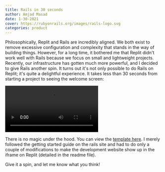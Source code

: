 ```yaml
---
title: Rails in 30 seconds
author: Amjad Masad
date: 1-30-2021
cover: https://rubyonrails.org/images/rails-logo.svg
categories: product
---
```


Philosophically, Replit and Rails are incredibly aligned. We both exist to remove excessive configuration and complexity that stands in the way of building things. However, for a long time, it bothered me that Replit didn't work well with Rails because we focus on small and lightweight projects. Recently, our infrastructure has gotten much more powerful, and I decided to give Rails another spin. It turns out it's not only possible to do Rails on Replit; it's quite a delightful experience. It takes less than 30 seconds from starting a project to seeing the welcome screen:

<video controls webkit-playsinline="true" playsinline="" src="https://blog.replit.com/images/rails/rails.mp4"></video>

There is no magic under the hood. You can view the [template here](https://repl.it/@templates/Rails). I merely followed the getting started guide on the rails site and had to do only a couple of modifications to make the development website show up in the iframe on Replit (detailed in the readme file).

Give it a spin, and let me know what you think!